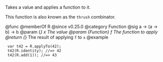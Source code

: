 Takes a value and applies a function to it.

This function is also known as the `thrush` combinator.

@func
@memberOf R
@since v0.25.0
@category Function
@sig a -> (a -> b) -> b
@param {*} x The value
@param {Function} f The function to apply
@return {*} The result of applying `f` to `x`
@example

     var t42 = R.applyTo(42);
     t42(R.identity); //=> 42
     t42(R.add(1)); //=> 43

